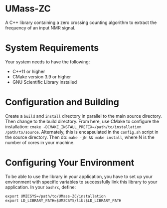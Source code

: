 # UMass-ZC
A C++ library containing a zero crossing counting algorithm to extract the frequency of an input NMR signal.

# System Requirements 
Your system needs to have the following: 
- C++11 or higher   
- CMake version 3.9 or higher
- GNU Scientific Library installed 

# Configuration and Building   
Create a `build` and `install` directory in parallel to the main source directory.  Then change to 
the build directory.  From here, use CMake to configure the installation: 
`cmake -DCMAKE_INSTALL_PREFIX=/path/to/installation /path/to/source`.  Alternately, this is encapsulated in 
the `config.sh` script in the source directory.  Then do: `make -jN && make install`, where N is the 
number of cores in your machine.  

# Configuring Your Environment
To be able to use the library in your application, you have to set up your environment with specific 
variables to successfully link this library to your application.  In your `bashrc`, define: 

```
export UMZCSYS=/path/to/UMass-ZC/installation
export LD_LIBRARY_PATH=$UMZCSYS/lib:$LD_LIBRARY_PATH
```
